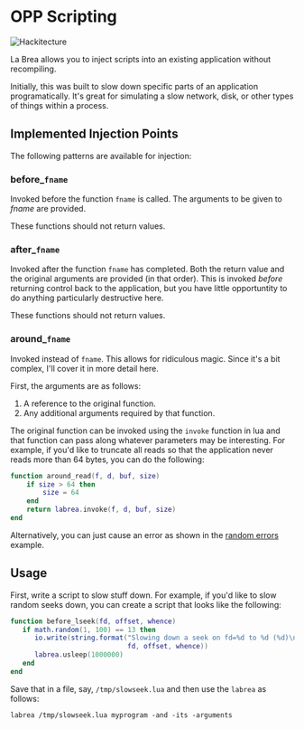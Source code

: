 # OPP Scripting

![Hackitecture](https://github.com/dustin/labrea/wiki/hackitecture.png "This is how it works")

La Brea allows you to inject scripts into an existing application
without recompiling.

Initially, this was built to slow down specific parts of an
application programatically.  It's great for simulating a slow
network, disk, or other types of things within a process.

## Implemented Injection Points

The following patterns are available for injection:

### before_`fname`

Invoked before the function `fname` is called.  The arguments to be
given to *fname* are provided.

These functions should not return values.

### after_`fname`

Invoked after the function `fname` has completed.  Both the return
value and the original arguments are provided (in that order).  This
is invoked *before* returning control back to the application, but you
have little opportuntity to do anything particularly destructive here.

These functions should not return values.

### around_`fname`

Invoked instead of `fname`.  This allows for ridiculous magic.  Since
it's a bit complex, I'll cover it in more detail here.

First, the arguments are as follows:

1. A reference to the original function.
2. Any additional arguments required by that function.

The original function can be invoked using the `invoke` function in
lua and that function can pass along whatever parameters may be
interesting.  For example, if you'd like to truncate all reads so that
the application never reads more than 64 bytes, you can do the
following:

```lua
function around_read(f, d, buf, size)
    if size > 64 then
        size = 64
    end
    return labrea.invoke(f, d, buf, size)
end
```

Alternatively, you can just cause an error as shown in the
[random errors][re] example.

## Usage

First, write a script to slow stuff down.  For example, if you'd like
to slow random seeks down, you can create a script that looks like the
following:

```lua
function before_lseek(fd, offset, whence)
   if math.random(1, 100) == 13 then
      io.write(string.format("Slowing down a seek on fd=%d to %d (%d)\n",
                             fd, offset, whence))
      labrea.usleep(1000000)
   end
end
```

Save that in a file, say, `/tmp/slowseek.lua` and then use the
`labrea` as follows:

    labrea /tmp/slowseek.lua myprogram -and -its -arguments

[re]: https://github.com/dustin/labrea/blob/master/examples/randomerrors.lua
